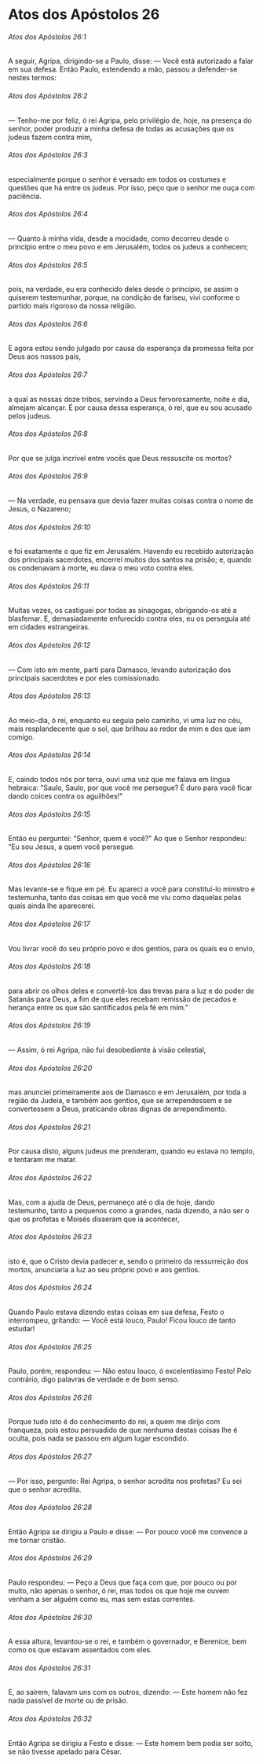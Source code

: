 # Atos dos Apóstolos 26

###### Atos dos Apóstolos 26:1

A seguir, Agripa, dirigindo-se a Paulo, disse: — Você está autorizado a falar em sua defesa. Então Paulo, estendendo a mão, passou a defender-se nestes termos:

###### Atos dos Apóstolos 26:2

— Tenho-me por feliz, ó rei Agripa, pelo privilégio de, hoje, na presença do senhor, poder produzir a minha defesa de todas as acusações que os judeus fazem contra mim,

###### Atos dos Apóstolos 26:3

especialmente porque o senhor é versado em todos os costumes e questões que há entre os judeus. Por isso, peço que o senhor me ouça com paciência.

###### Atos dos Apóstolos 26:4

— Quanto à minha vida, desde a mocidade, como decorreu desde o princípio entre o meu povo e em Jerusalém, todos os judeus a conhecem;

###### Atos dos Apóstolos 26:5

pois, na verdade, eu era conhecido deles desde o princípio, se assim o quiserem testemunhar, porque, na condição de fariseu, vivi conforme o partido mais rigoroso da nossa religião.

###### Atos dos Apóstolos 26:6

E agora estou sendo julgado por causa da esperança da promessa feita por Deus aos nossos pais,

###### Atos dos Apóstolos 26:7

a qual as nossas doze tribos, servindo a Deus fervorosamente, noite e dia, almejam alcançar. É por causa dessa esperança, ó rei, que eu sou acusado pelos judeus.

###### Atos dos Apóstolos 26:8

Por que se julga incrível entre vocês que Deus ressuscite os mortos?

###### Atos dos Apóstolos 26:9

— Na verdade, eu pensava que devia fazer muitas coisas contra o nome de Jesus, o Nazareno;

###### Atos dos Apóstolos 26:10

e foi exatamente o que fiz em Jerusalém. Havendo eu recebido autorização dos principais sacerdotes, encerrei muitos dos santos na prisão; e, quando os condenavam à morte, eu dava o meu voto contra eles.

###### Atos dos Apóstolos 26:11

Muitas vezes, os castiguei por todas as sinagogas, obrigando-os até a blasfemar. E, demasiadamente enfurecido contra eles, eu os perseguia até em cidades estrangeiras.

###### Atos dos Apóstolos 26:12

— Com isto em mente, parti para Damasco, levando autorização dos principais sacerdotes e por eles comissionado.

###### Atos dos Apóstolos 26:13

Ao meio-dia, ó rei, enquanto eu seguia pelo caminho, vi uma luz no céu, mais resplandecente que o sol, que brilhou ao redor de mim e dos que iam comigo.

###### Atos dos Apóstolos 26:14

E, caindo todos nós por terra, ouvi uma voz que me falava em língua hebraica: “Saulo, Saulo, por que você me persegue? É duro para você ficar dando coices contra os aguilhões!”

###### Atos dos Apóstolos 26:15

Então eu perguntei: “Senhor, quem é você?” Ao que o Senhor respondeu: “Eu sou Jesus, a quem você persegue.

###### Atos dos Apóstolos 26:16

Mas levante-se e fique em pé. Eu apareci a você para constituí-lo ministro e testemunha, tanto das coisas em que você me viu como daquelas pelas quais ainda lhe aparecerei.

###### Atos dos Apóstolos 26:17

Vou livrar você do seu próprio povo e dos gentios, para os quais eu o envio,

###### Atos dos Apóstolos 26:18

para abrir os olhos deles e convertê-los das trevas para a luz e do poder de Satanás para Deus, a fim de que eles recebam remissão de pecados e herança entre os que são santificados pela fé em mim.”

###### Atos dos Apóstolos 26:19

— Assim, ó rei Agripa, não fui desobediente à visão celestial,

###### Atos dos Apóstolos 26:20

mas anunciei primeiramente aos de Damasco e em Jerusalém, por toda a região da Judeia, e também aos gentios, que se arrependessem e se convertessem a Deus, praticando obras dignas de arrependimento.

###### Atos dos Apóstolos 26:21

Por causa disto, alguns judeus me prenderam, quando eu estava no templo, e tentaram me matar.

###### Atos dos Apóstolos 26:22

Mas, com a ajuda de Deus, permaneço até o dia de hoje, dando testemunho, tanto a pequenos como a grandes, nada dizendo, a não ser o que os profetas e Moisés disseram que ia acontecer,

###### Atos dos Apóstolos 26:23

isto é, que o Cristo devia padecer e, sendo o primeiro da ressurreição dos mortos, anunciaria a luz ao seu próprio povo e aos gentios.

###### Atos dos Apóstolos 26:24

Quando Paulo estava dizendo estas coisas em sua defesa, Festo o interrompeu, gritando: — Você está louco, Paulo! Ficou louco de tanto estudar!

###### Atos dos Apóstolos 26:25

Paulo, porém, respondeu: — Não estou louco, ó excelentíssimo Festo! Pelo contrário, digo palavras de verdade e de bom senso.

###### Atos dos Apóstolos 26:26

Porque tudo isto é do conhecimento do rei, a quem me dirijo com franqueza, pois estou persuadido de que nenhuma destas coisas lhe é oculta, pois nada se passou em algum lugar escondido.

###### Atos dos Apóstolos 26:27

— Por isso, pergunto: Rei Agripa, o senhor acredita nos profetas? Eu sei que o senhor acredita.

###### Atos dos Apóstolos 26:28

Então Agripa se dirigiu a Paulo e disse: — Por pouco você me convence a me tornar cristão.

###### Atos dos Apóstolos 26:29

Paulo respondeu: — Peço a Deus que faça com que, por pouco ou por muito, não apenas o senhor, ó rei, mas todos os que hoje me ouvem venham a ser alguém como eu, mas sem estas correntes.

###### Atos dos Apóstolos 26:30

A essa altura, levantou-se o rei, e também o governador, e Berenice, bem como os que estavam assentados com eles.

###### Atos dos Apóstolos 26:31

E, ao saírem, falavam uns com os outros, dizendo: — Este homem não fez nada passível de morte ou de prisão.

###### Atos dos Apóstolos 26:32

Então Agripa se dirigiu a Festo e disse: — Este homem bem podia ser solto, se não tivesse apelado para César.

